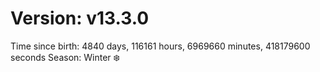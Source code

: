 # Version: v13.3.0
Time since birth: 4840 days, 116161 hours, 6969660 minutes, 418179600 seconds
Season: Winter ❄️
